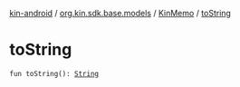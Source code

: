 [kin-android](../../index.md) / [org.kin.sdk.base.models](../index.md) / [KinMemo](index.md) / [toString](./to-string.md)

# toString

`fun toString(): `[`String`](https://kotlinlang.org/api/latest/jvm/stdlib/kotlin/-string/index.html)